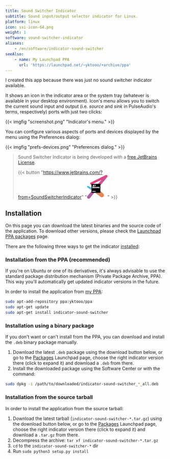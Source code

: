 ```yaml
---
title: Sound Switcher Indicator
subtitle: Sound input/output selector indicator for Linux.
platform: linux
icon: ssi-icon-64.png
weight: 1
software: sound-switcher-indicator
aliases:
    - /en/software/indicator-sound-switcher
seeAlso:
    - name: My Launchpad PPA
      url: 'https://launchpad.net/~yktooo/+archive/ppa'
---
```


I created this app because there was just no sound switcher indicator available.

It shows an icon in the indicator area or the system tray (whatever is available in your desktop environment). Icon's menu allows you to switch the current sound input and output (i.e. *source* and *sink* in PulseAudio's terms, respectively) ports with just two clicks:

{{< imgfig "screenshot.png" "Indicator's menu." >}}

You can configure various aspects of ports and devices displayed by the menu using the Preferences dialog:

{{< imgfig "prefs-devices.png" "Preferences dialog." >}}

> Sound Switcher Indicator is being developed with a [free JetBrains License](/blog/posts/0359).
>
> {{< button "https://www.jetbrains.com/?from=SoundSwitcherIndicator" "![JetBrains logo](jetbrains.png)" >}}

## Installation

On this page you can download the latest binaries and the source code of the application. To download other versions, please check the [Launchpad PPA packages](https://launchpad.net/~yktooo/+archive/ppa/+packages) page.

There are the following three ways to get the indicator [installed](https://github.com/yktoo/indicator-sound-switcher/blob/dev/doc/install.md):

### Installation from the PPA (recommended)

If you're on Ubuntu or one of its derivatives, it's always advisable to use the standard package distribution mechanism (Private Package Archive, PPA). This way you'll automatically get updated indicator versions in the future.

In order to install the application from [my PPA](https://launchpad.net/~yktooo/+archive/ubuntu/ppa):

```bash
sudo apt-add-repository ppa:yktooo/ppa
sudo apt-get update
sudo apt-get install indicator-sound-switcher
```

### Installation using a binary package

If you don't want or can't install from the PPA, you can download and install the `.deb` binary package manually.

1. Download the latest `.deb` package using the download button below, or go to the [Packages](https://launchpad.net/~yktooo/+archive/ubuntu/ppa/+packages) Launchpad page, choose the right indicator version there (click to expand it) and download a `.deb` from there.
2. Install the downloaded package using the Software Center or with the command:
```bash
sudo dpkg -i /path/to/downloaded/indicator-sound-switcher_*_all.deb
```

### Installation from the source tarball

In order to install the application from the source tarball:

1. Download the latest tarball (`indicator-sound-switcher-*.tar.gz`) using the download button below, or go to the [Packages](https://launchpad.net/~yktooo/+archive/ubuntu/ppa/+packages) Launchpad page, choose the right indicator version there (click to expand it) and download a `.tar.gz` from there.
2. Decompress the archive: `tar xf indicator-sound-switcher-*.tar.gz`
3. `cd` to the `indicator-sound-switcher-*` dir
4. Run `sudo python3 setup.py install`
